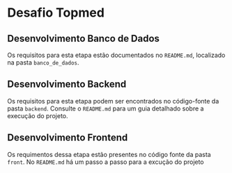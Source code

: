 # Desafio Topmed

## Desenvolvimento Banco de Dados
Os requisitos para esta etapa estão documentados no `README.md`, localizado na pasta `banco_de_dados`.

## Desenvolvimento Backend
Os requisitos para esta etapa podem ser encontrados no código-fonte da pasta `backend`. Consulte o `README.md` para um guia detalhado sobre a execução do projeto.

## Desenvolvimento Frontend
Os requimentos dessa etapa estão presentes no código fonte da pasta `front`. No `README.md` há um passo a passo para a excução do projeto